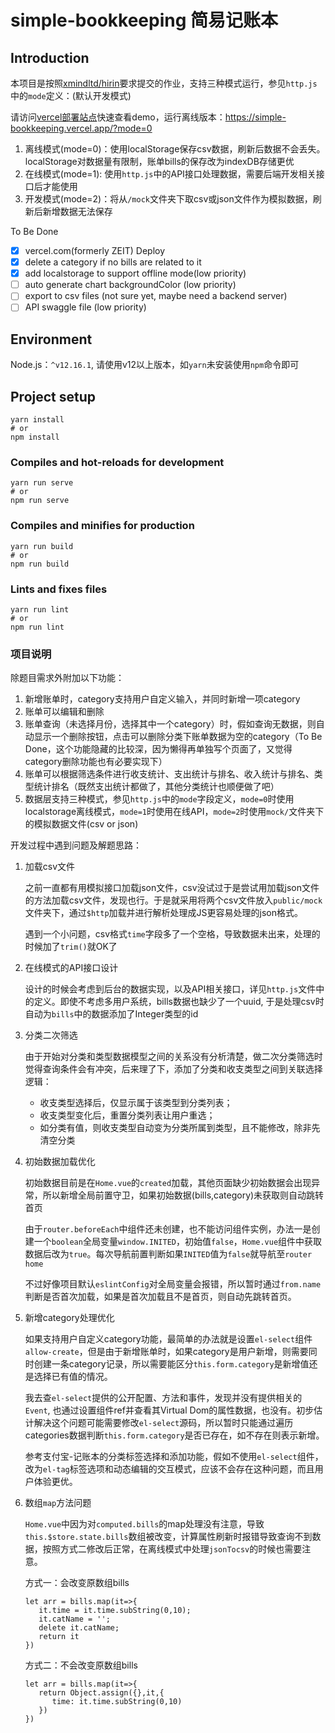 # simple-bookkeeping 简易记账本

## Introduction
本项目是按照[xmindltd/hirin](https://github.com/xmindltd/hiring/tree/master/frontend-1)要求提交的作业，支持三种模式运行，参见`http.js`中的`mode`定义：(默认开发模式)

请访问[vercel部署站点](https://simple-bookkeeping.vercel.app/)快速查看demo，运行离线版本：<https://simple-bookkeeping.vercel.app/?mode=0>
1. 离线模式(mode=0)：使用localStorage保存csv数据，刷新后数据不会丢失。localStorage对数据量有限制，账单bills的保存改为indexDB存储更优
2. 在线模式(mode=1): 使用`http.js`中的API接口处理数据，需要后端开发相关接口后才能使用
3. 开发模式(mode=2)：将从`/mock`文件夹下取csv或json文件作为模拟数据，刷新后新增数据无法保存

To Be Done
- [x] vercel.com(formerly ZEIT) Deploy
- [x] delete a category if no bills are related to it
- [x] add localstorage to support offline mode(low priority)
- [ ] auto generate chart backgroundColor (low priority)
- [ ] export to csv files (not sure yet, maybe need a backend server)
- [ ] API swaggle file (low priority)

## Environment

Node.js：`^v12.16.1`, 请使用v12以上版本，如`yarn`未安装使用`npm`命令即可

## Project setup
```
yarn install
# or
npm install
```

### Compiles and hot-reloads for development
```
yarn run serve
# or
npm run serve
```

### Compiles and minifies for production
```
yarn run build
# or
npm run build
```

### Lints and fixes files
```
yarn run lint
# or
npm run lint
```

### 项目说明

除题目需求外附加以下功能：
1. 新增账单时，category支持用户自定义输入，并同时新增一项category
2. 账单可以编辑和删除
3. 账单查询（未选择月份，选择其中一个category）时，假如查询无数据，则自动显示一个删除按钮，点击可以删除分类下账单数据为空的category（To Be Done，这个功能隐藏的比较深，因为懒得再单独写个页面了，又觉得category删除功能也有必要实现下）
4. 账单可以根据筛选条件进行收支统计、支出统计与排名、收入统计与排名、类型统计排名（既然支出统计都做了，其他分类统计也顺便做了吧）
5. 数据层支持三种模式，参见`http.js`中的`mode`字段定义，`mode=0`时使用localstorage离线模式，`mode=1`时使用在线API，`mode=2`时使用`mock/`文件夹下的模拟数据文件(csv or json)

开发过程中遇到问题及解题思路：
1. 加载csv文件
   
   之前一直都有用模拟接口加载json文件，csv没试过于是尝试用加载json文件的方法加载csv文件，发现也行。于是就采用将两个csv文件放入`public/mock` 文件夹下，通过`$http`加载并进行解析处理成JS更容易处理的json格式。

   遇到一个小问题，csv格式`time`字段多了一个空格，导致数据未出来，处理的时候加了`trim()`就OK了
2. 在线模式的API接口设计

    设计的时候会考虑到后台的数据实现，以及API相关接口，详见`http.js`文件中的定义。即使不考虑多用户系统，bills数据也缺少了一个uuid, 于是处理csv时自动为`bills`中的数据添加了Integer类型的id
3. 分类二次筛选
   
   由于开始对分类和类型数据模型之间的关系没有分析清楚，做二次分类筛选时觉得查询条件会有冲突，后来理了下，添加了分类和收支类型之间到关联选择逻辑：
   - 收支类型选择后，仅显示属于该类型到分类列表；
   - 收支类型变化后，重置分类列表让用户重选；
   - 如分类有值，则收支类型自动变为分类所属到类型，且不能修改，除非先清空分类

4. 初始数据加载优化
   
   初始数据目前是在`Home.vue`的`created`加载，其他页面缺少初始数据会出现异常，所以新增全局前置守卫，如果初始数据(bills,category)未获取则自动跳转首页

   由于`router.beforeEach`中组件还未创建，也不能访问组件实例，办法一是创建一个`boolean`全局变量`window.INITED`，初始值`false`，`Home.vue`组件中获取数据后改为`true`。每次导航前置判断如果`INITED`值为`false`就导航至`router home`

   不过好像项目默认`eslintConfig`对全局变量会报错，所以暂时通过`from.name`判断是否首次加载，如果是首次加载且不是首页，则自动先跳转首页。

5. 新增category处理优化
   
   如果支持用户自定义category功能，最简单的办法就是设置`el-select`组件`allow-create`，但是由于新增账单时，如果category是用户新增，则需要同时创建一条category记录，所以需要能区分`this.form.category`是新增值还是选择已有值的情况。
   
   我去查`el-select`提供的公开配置、方法和事件，发现并没有提供相关的`Event`, 也通过设置组件ref并查看其Virtual Dom的属性数据，也没有。初步估计解决这个问题可能需要修改`el-select`源码，所以暂时只能通过遍历categories数据判断`this.form.category`是否已存在，如不存在则表示新增。

   参考支付宝-记账本的分类标签选择和添加功能，假如不使用`el-select`组件，改为`el-tag`标签选项和动态编辑的交互模式，应该不会存在这种问题，而且用户体验更优。

6. 数组`map`方法问题
   
   `Home.vue`中因为对`computed.bills`的map处理没有注意，导致`this.$store.state.bills`数组被改变，计算属性刷新时报错导致查询不到数据，按照方式二修改后正常，在离线模式中处理`jsonTocsv`的时候也需要注意。

   方式一：会改变原数组bills
   ```
   let arr = bills.map(it=>{
      it.time = it.time.subString(0,10);
      it.catName = '';
      delete it.catName;
      return it
   })
   ```

   方式二：不会改变原数组bills
   ```
   let arr = bills.map(it=>{
      return Object.assign({},it,{
         time: it.time.subString(0,10)
      })
   })
   ```
   
   